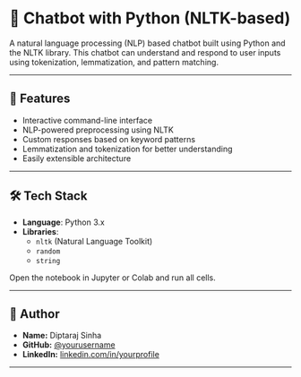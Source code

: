 # 🤖 Chatbot with Python (NLTK-based)

A natural language processing (NLP) based chatbot built using Python and the NLTK library. This chatbot can understand and respond to user inputs using tokenization, lemmatization, and pattern matching.

---

## 🚀 Features

- Interactive command-line interface
- NLP-powered preprocessing using NLTK
- Custom responses based on keyword patterns
- Lemmatization and tokenization for better understanding
- Easily extensible architecture

---

## 🛠️ Tech Stack

- **Language**: Python 3.x
- **Libraries**:
  - `nltk` (Natural Language Toolkit)
  - `random`
  - `string`

Open the notebook in Jupyter or Colab and run all cells.

---

## 🧠 Author

- **Name:** Diptaraj Sinha  
- **GitHub:** [@yourusername](https://github.com/DiptarajSinha)  
- **LinkedIn:** [linkedin.com/in/yourprofile](https://linkedin.com/in/diptaraj-sinha-b2270b256)

---

